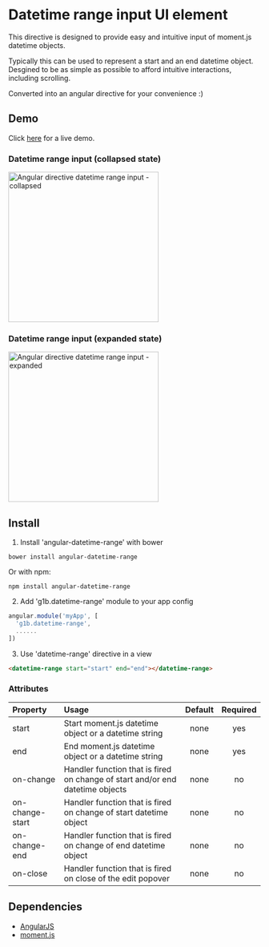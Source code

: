 # Datetime range input UI element

This directive is designed to provide easy and intuitive input of moment.js datetime objects.

Typically this can be used to represent a start and an end datetime object.  
Desgined to be as simple as possible to afford intuitive interactions, including scrolling.

Converted into an angular directive for your convenience :)

## Demo
Click <a href="https://rawgit.com/g1eb/angular-datetime-range/master/" target="_blank">here</a> for a live demo.


### Datetime range input (collapsed state)
[<img src="https://raw.githubusercontent.com/g1eb/angular-datetime-range/master/images/start_datetime.png" alt="Angular directive datetime range input - collapsed" width="300px">](https://rawgit.com/g1eb/angular-datetime-range/master/)

### Datetime range input (expanded state)
[<img src="https://raw.githubusercontent.com/g1eb/angular-datetime-range/master/images/end_datetime.png" alt="Angular directive datetime range input - expanded" width="300px">](https://rawgit.com/g1eb/angular-datetime-range/master/)

## Install

1) Install 'angular-datetime-range' with bower

```
bower install angular-datetime-range
```

Or with npm:

```
npm install angular-datetime-range
```

2) Add 'g1b.datetime-range' module to your app config


```javascript
angular.module('myApp', [
  'g1b.datetime-range',
  ......
])
```

3) Use 'datetime-range' directive in a view

```html
<datetime-range start="start" end="end"></datetime-range>
```

### Attributes

|Property        | Usage           | Default  | Required |
|:------------- |:-------------|:-----:|:-----:|
| start | Start moment.js datetime object or a datetime string | none | yes |
| end | End moment.js datetime object or a datetime string | none | yes |
| on-change | Handler function that is fired on change of start and/or end datetime objects | none | no |
| on-change-start | Handler function that is fired on change of start datetime object | none | no |
| on-change-end | Handler function that is fired on change of end datetime object | none | no |
| on-close | Handler function that is fired on close of the edit popover | none | no |

## Dependencies

* [AngularJS](https://angularjs.org/)
* [moment.js](http://momentjs.com/)
